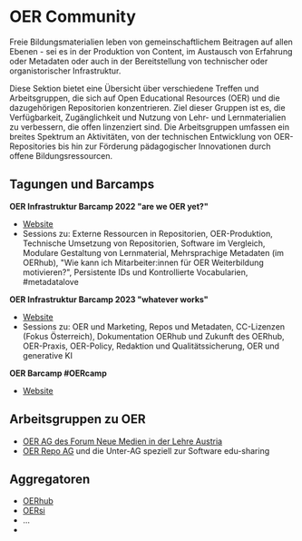 # OER Community

Freie Bildungsmaterialien leben von gemeinschaftlichem Beitragen auf allen Ebenen - sei es in der Produktion von Content, im Austausch von Erfahrung oder Metadaten oder auch in der Bereitstellung von technischer oder organistorischer Infrastruktur. 

Diese Sektion bietet eine Übersicht über verschiedene Treffen und Arbeitsgruppen, die sich auf Open Educational Resources (OER) und die dazugehörigen Repositorien konzentrieren. Ziel dieser Gruppen ist es, die Verfügbarkeit, Zugänglichkeit und Nutzung von Lehr- und Lernmaterialien zu verbessern, die offen linzenziert sind. Die Arbeitsgruppen umfassen ein breites Spektrum an Aktivitäten, von der technischen Entwicklung von OER-Repositories bis hin zur Förderung pädagogischer Innovationen durch offene Bildungsressourcen.

## Tagungen und Barcamps

**OER Infrastruktur Barcamp 2022 "are we OER yet?"**
  - [Website](https://oerbase.github.io/Barcamp/)
  - Sessions zu: Externe Ressourcen in Repositorien, OER-Produktion, Technische Umsetzung von Repositorien, Software im Vergleich, Modulare Gestaltung von Lernmaterial, 
Mehrsprachige Metadaten (im OERhub), "Wie kann ich Mitarbeiter:innen für OER Weiterbildung motivieren?", Persistente IDs und Kontrollierte Vocabularien, #metadatalove

**OER Infrastruktur Barcamp 2023 "whatever works"**
  - [Website](https://oerbase.github.io/Barcamp2/barcamp-2/)
  - Sessions zu: OER und Marketing, Repos und Metadaten, CC-Lizenzen (Fokus Österreich), Dokumentation OERhub und Zukunft des OERhub, OER-Praxis, OER-Policy, Redaktion und Qualitätssicherung, OER und generative KI

**OER Barcamp #OERcamp**
- [Website](https://www.oercamp.de/)


## Arbeitsgruppen zu OER

- [OER AG des Forum Neue Medien in der Lehre Austria](https://www.fnma.at/arbeitsgruppen/open-educational-resources)
- [OER Repo AG](https://www.oer-repo-ag.de/) und die Unter-AG speziell zur Software edu-sharing

## Aggregatoren

- [OERhub](https://oerhub.at/)
- [OERsi](https://oersi.org/resources/)
- ...
- 
